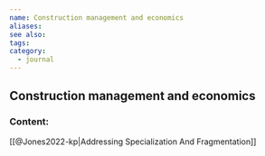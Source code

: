 ```yaml
---
name: Construction management and economics
aliases:
see also:
tags:
category:
  - journal
---
```


## Construction management and economics

### Content:
[[@Jones2022-kp|Addressing Specialization And Fragmentation]]
